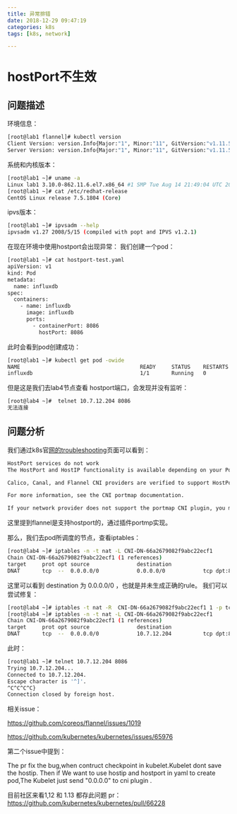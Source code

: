 ```yaml
---
title: 异常排错
date: 2018-12-29 09:47:19
categories: k8s
tags: [k8s, network]

---
```

# hostPort不生效
## 问题描述
环境信息：
```bash
[root@lab1 flannel]# kubectl version
Client Version: version.Info{Major:"1", Minor:"11", GitVersion:"v1.11.5", GitCommit:"753b2dbc622f5cc417845f0ff8a77f539a4213ea", GitTreeState:"clean", BuildDate:"2018-11-26T14:41:50Z", GoVersion:"go1.10.3", Compiler:"gc", Platform:"linux/amd64"}
Server Version: version.Info{Major:"1", Minor:"11", GitVersion:"v1.11.5", GitCommit:"753b2dbc622f5cc417845f0ff8a77f539a4213ea", GitTreeState:"clean", BuildDate:"2018-11-26T14:31:35Z", GoVersion:"go1.10.3", Compiler:"gc", Platform:"linux/amd64"}
```
系统和内核版本：
```bash
[root@lab1 ~]# uname -a
Linux lab1 3.10.0-862.11.6.el7.x86_64 #1 SMP Tue Aug 14 21:49:04 UTC 2018 x86_64 x86_64 x86_64 GNU/Linux
[root@lab1 ~]# cat /etc/redhat-release 
CentOS Linux release 7.5.1804 (Core) 
```
ipvs版本：
```bash
[root@lab1 ~]# ipvsadm --help
ipvsadm v1.27 2008/5/15 (compiled with popt and IPVS v1.2.1)

```

在现在环境中使用hostport会出现异常：
我们创建一个pod：
```bash
[root@lab1 ~]# cat hostport-test.yaml
apiVersion: v1
kind: Pod
metadata:
  name: influxdb
spec:
  containers:
    - name: influxdb
      image: influxdb
      ports:
        - containerPort: 8086
          hostPort: 8086
```
此时会看到pod创建成功：
```bash
[root@lab1 ~]# kubectl get pod -owide
NAME                                      READY     STATUS    RESTARTS   AGE       IP             NODE      NOMINATED NODE
influxdb                                  1/1       Running   0          2h        10.244.3.254   lab4      <none>

```
但是这是我们去lab4节点查看 hostport端口，会发现并没有监听：
```bash
[root@lab4 ~]#  telnet 10.7.12.204 8086
无法连接
```
## 问题分析
我们通过k8s官[网的troubleshooting](https://kubernetes.io/docs/setup/independent/troubleshooting-kubeadm/#hostport-services-do-not-work)页面可以看到：
```bash
HostPort services do not work
The HostPort and HostIP functionality is available depending on your Pod Network provider. Please contact the author of the Pod Network solution to find out whether HostPort and HostIP functionality are available.

Calico, Canal, and Flannel CNI providers are verified to support HostPort.

For more information, see the CNI portmap documentation.

If your network provider does not support the portmap CNI plugin, you may need to use the NodePort feature of services or use HostNetwork=true.

```
这里提到flannel是支持hostport的，通过插件portmp实现。

那么，我们去pod所调度的节点，查看iptables：
```bash
[root@lab4 ~]# iptables -n -t nat -L CNI-DN-66a2679082f9abc22ecf1
Chain CNI-DN-66a2679082f9abc22ecf1 (1 references)
target     prot opt source               destination
DNAT       tcp  --  0.0.0.0/0            0.0.0.0/0            tcp dpt:8086 to:10.244.3.254:8086
```
这里可以看到 destination 为 0.0.0.0/0  ，也就是并未生成正确的rule。
我们可以尝试修复：
```bash
[root@lab4 ~]# iptables -t nat -R  CNI-DN-66a2679082f9abc22ecf1 1 -p tcp -d 10.7.12.204 --dport 8086 -j DNAT --to-destination 10.244.3.254:8086
[root@lab4 ~]# iptables -n -t nat -L CNI-DN-66a2679082f9abc22ecf1
Chain CNI-DN-66a2679082f9abc22ecf1 (1 references)
target     prot opt source               destination
DNAT       tcp  --  0.0.0.0/0            10.7.12.204          tcp dpt:8086 to:10.244.3.254:8086
```
此时：
```bash
[root@lab1 ~]# telnet 10.7.12.204 8086
Trying 10.7.12.204...
Connected to 10.7.12.204.
Escape character is '^]'.
^C^C^C^C}
Connection closed by foreign host.
```

相关issue：

https://github.com/coreos/flannel/issues/1019

https://github.com/kubernetes/kubernetes/issues/65976

第二个issue中提到：

The pr fix the bug,when contruct checkpoint in kubelet.Kubelet dont save the hostip.
Then if We want to use hostip and hostport in yaml to create pod,The Kubelet just send "0.0.0.0" to cni plugin .

目前社区来看1,12 和 1.13 都存此问题
pr：
https://github.com/kubernetes/kubernetes/pull/66228